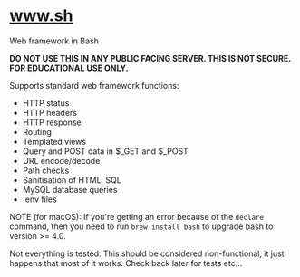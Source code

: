 # www.sh
Web framework in Bash

**DO NOT USE THIS IN ANY PUBLIC FACING SERVER. THIS IS NOT SECURE. FOR EDUCATIONAL USE ONLY.**

Supports standard web framework functions:
- HTTP status
- HTTP headers
- HTTP response
- Routing
- Templated views
- Query and POST data in $_GET and $_POST
- URL encode/decode
- Path checks
- Sanitisation of HTML, SQL
- MySQL database queries
- .env files

NOTE (for macOS): If you're getting an error because of the `declare` command, then you need to run `brew install bash` to upgrade bash to version >= 4.0.

Not everything is tested. This should be considered non-functional, it just happens that most of it works. Check back later for tests etc...
